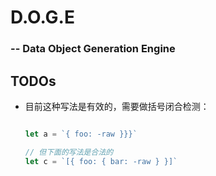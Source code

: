 # D.O.G.E
### -- Data Object Generation Engine

## TODOs

- 目前这种写法是有效的，需要做括号闭合检测：
  ```javascript

  let a = `{ foo: -raw }}}`

  // 但下面的写法是合法的
  let c = `[{ foo: { bar: -raw } }]`

  ```
